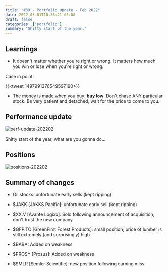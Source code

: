 ```yaml
---
title: "#39 - Portfolio Update - Feb 2022"
date: 2022-03-01T10:36:21-05:00
draft: false
categories: ["portfolio"]
summary: "Shitty start of the year."
---
```


## Learnings

- It doesn't matter whether you're right or wrong. It matters how much you win or lose when you're right or wrong. 

Case in point:

{{<tweet 1497991376549597190>}}

- The money is made when you buy: **buy low**. Don't chase ANY particular stock. Be very patient and detached, wait for the price to come to you.

## Performance update

![perf-update-202202](/images/perf-update-202202.png)

Shitty start of the year, what are you gonna do...

## Positions

![positions-202202](/images/positions-202202.png)

## Summary of changes

- Oil stocks: unfortunate early sells (kept ripping)

- $JAKK [JAKKS Pacific]: unfortunate early sell (kept ripping)

- $XX.V [Avante Logixx]: Sold following announcement of acquisition, don't trust the new company

- $GFP.TO [GreenFirst Forest Products]: small position; price of lumber is still extremely (and surprisingly) high

- $BABA: Added on weakness

- $PROSY [Prosus]: Added on weakness

- $SMLR [Semler Scientific]: new position following earning miss



